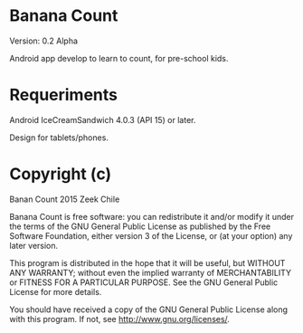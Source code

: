 # Banana Count
Version: 0.2 Alpha

Android app develop to learn to count, for pre-school kids. 

# Requeriments 
Android IceCreamSandwich 4.0.3 (API 15) or later.

Design for tablets/phones.

# Copyright (c)
Banan Count 2015 Zeek Chile

Banana Count is free software: you can redistribute it and/or modify it under the terms of the GNU General Public License as published by the Free Software Foundation, either version 3 of the License, or (at your option) any later version. 

This program is distributed in the hope that it will be useful, but WITHOUT ANY WARRANTY; without even the implied warranty of MERCHANTABILITY or FITNESS FOR A PARTICULAR PURPOSE.  See the GNU General Public License for more details.
                          
 You should have received a copy of the GNU General Public License along with this program.  If not, see <http://www.gnu.org/licenses/>.
